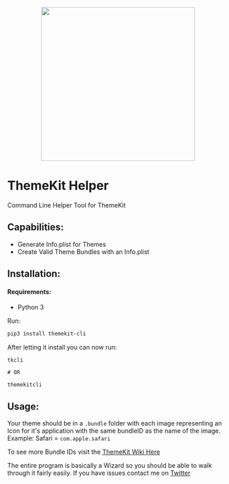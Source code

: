 <p align="center">
  <a align="center" href="https://themekit.io" target="_blank"><img src="https://themekit.io/assets/ThemeKit.png" width="350px" height="350px"></a>
</p>

# ThemeKit Helper
Command Line Helper Tool for ThemeKit

## Capabilities:

- Generate Info.plist for Themes
- Create Valid Theme Bundles with an Info.plist

## Installation:

#### Requirements:

- Python 3

Run:

```bash
pip3 install themekit-cli
```

After letting it install you can now run:

```
tkcli

# OR

themekitcli
```

## Usage:

Your theme should be in a `.bundle` folder with each image representing an Icon for it's application with the same bundleID as the name of the image. Example: Safari = `com.apple.safari`

To see more Bundle IDs visit the [ThemeKit Wiki Here](https://github.com/ThemeKitApp/ThemeKit/wiki)

The entire program is basically a Wizard so you should be able to walk through it fairly easily. If you have issues contact me on [Twitter](https://twitter.com/maxbridgland)
